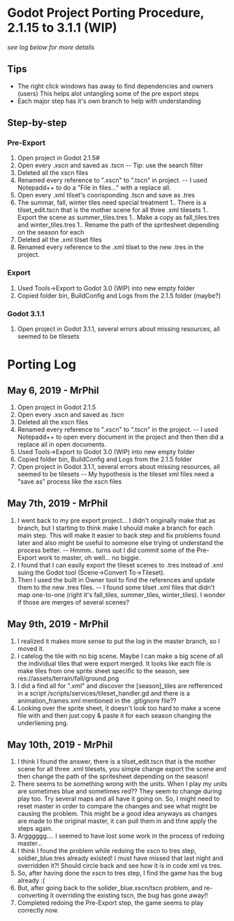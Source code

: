 # Godot Project Porting Procedure, 2.1.15 to 3.1.1 (WIP)
*see log below for more details*

## Tips
- The right click windows has away to find dependencies and owners (users)  This helps alot untangling some of the pre export steps
- Each major step has it's own branch to help with understanding

## Step-by-step

### Pre-Export
1. Open project in Godot 2.1.5#
1. Open every .xscn and saved as .tscn
-- Tip: use the search filter
1. Deleted all the xscn files
1. Renamed every reference to ".xscn" to ".tscn" in project.
-- I used Notepadd++ to do a "File in files..." with a replace all.
1. Open every .xml tilset's coorisponding .tscn and save as .tres
1. The summar, fall, winter tiles need special treatment
1.. There is a tilset_edit.tscn that is the mother scene for all three .xml tilesets
1.. Export the scene as summer_tiles.tres
1.. Make a copy as fall_tiles.tres and winter_tiles.tres 
1.. Rename the path of the spritesheet depending on the season for each 
1. Deleted all the .xml tilset files
1. Renamed every reference to the .xml tilset to the new .tres in the project.

### Export
1. Used Tools->Export to Godot 3.0 (WIP) into new empty folder
1. Copied folder bin, BuildConfig and Logs from the 2.1.5 folder (maybe?)

### Godot 3.1.1
1. Open project in Godot 3.1.1, several errors about missing resources, all seemed to be tilesets

# Porting Log

## May 6, 2019 - MrPhil

1. Open project in Godot 2.1.5
2. Open every .xscn and saved as .tscn
3. Deleted all the xscn files
4. Renamed every reference to ".xscn" to ".tscn" in the project.
-- I used Notepadd++ to open every document in the project and then then did a replace all in open documents.
5. Used Tools->Export to Godot 3.0 (WIP) into new empty folder
6. Copied folder bin, BuildConfig and Logs from the 2.1.5 folder
7. Open project in Godot 3.1.1, several errors about missing resources, all seemed to be tilesets
-- My hypothesis is the tileset xml files need a "save as" process like the xscn files

## May 7th, 2019 - MrPhil

1. I went back to my pre export project... I didn't originally make that as branch, but I starting to think make I should make a branch for each main step.  This will make it easier to back step and fix problems found later and also might be useful to someone else trying ot understand the process better.
-- Hmmm.. turns out I did commit some of the Pre-Export work to master, oh well... no biggie.
2. I found that I can easily export the tileset scenes to .tres instead of .xml suing the Godot tool (Scene->Convert To->Tileset).  
3. Then I used the built in Owner tool to find the references and update them to the new .tres files.
-- I found some tilset .xml files that didn't map one-to-one (right it's fall_tiles, summer_tiles, winter_tiles).  I wonder if those are merges of several scenes?

## May 9th, 2019 - MrPhil
1. I realized it makes more sense to put the log in the master branch, so I moved it.
1. I catelog the tile with no big scene.  Maybe I can make a big scene of all the individual tiles that were export merged.  It looks like each file is make tiles from one sprite sheet specific to the season, see res://assets/terrain/fall/ground.png
1. I did a find all for ".xml" and discover the [season]_tiles are refferenced in a script /scripts/services/tileset_handler.gd and there is a animation_frames.xml mentioned in the .gitignore file??
1. Looking over the sprite sheet, it doesn't look too hard to make a scene file with and then just copy & paste it for each season changing the underliening png.

## May 10th, 2019 - MrPhil
1. I think I found the answer, there is a tilset_edit.tscn that is the mother scene for all three .xml tilesets, you simple change export the scene and then change the path of the spritesheet depending on the season!
1. There seems to be something wrong with the units.   When I play my units are sometimes blue and sometimes red??  They seem to change during play too.  Try several maps and all have it going on.  So, I might need to reset master in order to compare the changes and see what might be causing the problem.  This might be a good idea anyways as changes are made to the original master, it can pull them in and thne apply the steps again.
1.  Argggggg.... I seemed to have lost some work in the process of redoing master...
1. I think I found the problem while redoing the xscn to tres step, soldier_blue.tres already existed!  I must have missed that last night and overridden it?!  Should circle back and see how it is in code xml vs tres.
1. So, after having done the xscn to tres step, I find the game has the bug already :(
1.  But, after going back to the solider_blue.xscn/tscn problem, and re-converting it overriding the existing tscn, the bug has gone away!!
1. Completed redoing the Pre-Export step, the game seems to play correctly now.






